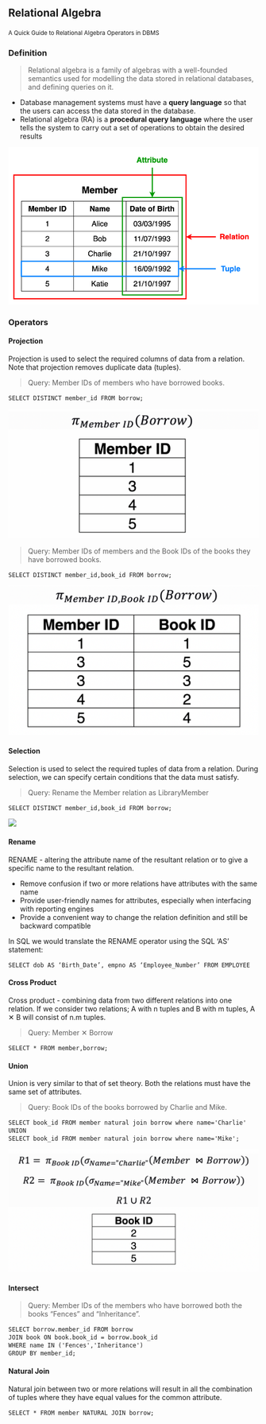 ## Relational Algebra

<small>A Quick Guide to Relational Algebra Operators in DBMS </small>

### Definition

> Relational algebra is a family of algebras with a well-founded semantics used for modelling the data stored in relational databases, and defining queries on it.

- Database management systems must have a **query language** so that the users can access the data stored in the database. 
- Relational algebra (RA) is  a **procedural query language** where the user tells the system to carry out a set of operations to obtain the desired results



![](_static/rel_database.png)

### Operators

#### Projection
Projection is used to select the required columns of data from a relation. Note that projection removes duplicate data (tuples).

> Query: Member IDs of members who have borrowed books.
```
SELECT DISTINCT member_id FROM borrow;
```
![](_static/projection1.png)

> Query: Member IDs of members and the Book IDs of the books they have borrowed books.

```
SELECT DISTINCT member_id,book_id FROM borrow;
```
![](_static/projection2.png)

#### Selection

Selection is used to select the required tuples of data from a relation. During selection, we can specify certain conditions that the data must satisfy.

> Query: Rename the Member relation as LibraryMember

```
SELECT DISTINCT member_id,book_id FROM borrow;
```
![](_static/selection.png)

#### Rename

RENAME - altering the attribute name of the resultant relation or to give a specific name to the resultant relation.
- Remove confusion if two or more relations have attributes with the same name
- Provide user-friendly names for attributes, especially when interfacing with reporting engines
- Provide a convenient way to change the relation definition and still be backward compatible

In SQL we would translate the RENAME operator using the SQL ‘AS’ statement:
```
SELECT dob AS ‘Birth_Date’, empno AS ‘Employee_Number’ FROM EMPLOYEE
```

#### Cross Product


Cross product - combining data from two different relations into one relation. If we consider two relations; A with n tuples and B with m tuples, A ✕ B will consist of n.m tuples.

> Query: Member ✕ Borrow

```
SELECT * FROM member,borrow;
```

#### Union

Union is very similar to that of set theory. Both the relations must have the same set of attributes.

> Query: Book IDs of the books borrowed by Charlie and Mike.
```
SELECT book_id FROM member natural join borrow where name='Charlie' UNION
SELECT book_id FROM member natural join borrow where name='Mike';
```
![](_static/union.png)

#### Intersect


> Query: Member IDs of the members who have borrowed both the books “Fences” and “Inheritance”.

```
SELECT borrow.member_id FROM borrow 
JOIN book ON book.book_id = borrow.book_id 
WHERE name IN ('Fences','Inheritance')
GROUP BY member_id;
```

#### Natural Join

Natural join between two or more relations will result in all the combination of tuples where they have equal values for the common attribute.
```
SELECT * FROM member NATURAL JOIN borrow;
```